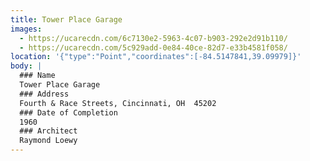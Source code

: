 ```yaml
---
title: Tower Place Garage
images:
  - https://ucarecdn.com/6c7130e2-5963-4c07-b903-292e2d91b110/
  - https://ucarecdn.com/5c929add-0e84-40ce-82d7-e33b4581f058/
location: '{"type":"Point","coordinates":[-84.5147841,39.09979]}'
body: |
  ### Name
  Tower Place Garage
  ### Address
  Fourth & Race Streets, Cincinnati, OH  45202
  ### Date of Completion
  1960
  ### Architect
  Raymond Loewy
---
```

